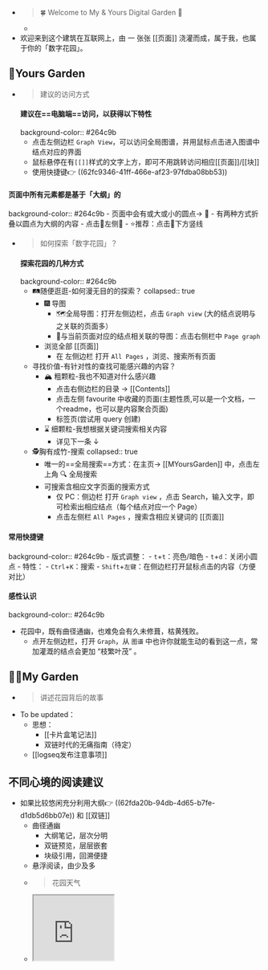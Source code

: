 - >  🍀 Welcome to My & Yours Digital Garden 🌷
	-
- 欢迎来到这个建筑在互联网上，由 一 张张 [[页面]] 浇灌而成，属于我，也属于你的「数字花园」。
## 👋Yours Garden
- > 建议的访问方式
  #### 建议在==电脑端==访问，以获得以下特性
  background-color:: #264c9b
	- 点击左侧边栏 `Graph View`，可以访问全局图谱，并用鼠标点击进入图谱中结点对应的界面
	- 鼠标悬停在有`[[]]`样式的文字上方，即可不用跳转访问相应[[页面]]/[[块]]
	- 使用快捷键👉 ((62fc9346-41ff-466e-af23-97fdba08bb53))
#### 页面中所有元素都是基于「大纲」的
background-color:: #264c9b
	- 页面中会有或大或小的圆点→ 🔘
	- 有两种方式折叠以圆点为大纲的内容
		- 点击🔘左侧🔽
		- ⭐推荐：点击🔘下方竖线
- > 如何探索「数字花园」？
  #### 探索花园的几种方式
  background-color:: #264c9b
	- 🛤️随便逛逛-如何漫无目的的探索？
	  collapsed:: true
		- 🎆 导图
			- 🗺️全局导图：打开左侧边栏，点击  `Graph view`  (大的结点说明与之关联的页面多）
			- 🔗与当前页面对应的结点相关联的导图：点击右侧栏中  `Page graph`
		- 浏览全部 [[页面]]
			- 在 左侧边栏 打开  `All Pages` ，浏览、搜索所有页面
	- 寻找价值-有针对性的查找可能感兴趣的内容？
		- 🏔️ 粗颗粒-我也不知道对什么感兴趣
			- 点击右侧边栏的目录 →  [[Contents]]
			- 点击左侧 favourite 中收藏的页面(主题性质,可以是一个文档，一个readme，也可以是内容聚合页面)
			- 标签页(尝试用 query 创建)
		- ⌛ 细颗粒-我想根据关键词搜索相关内容
			- 详见下一条 ↓
	- 🕵️胸有成竹-搜索
	  collapsed:: true
		- 唯一的==全局搜索==方式：在主页→ [[MYoursGarden]] 中，点击左上角 🔍 全局搜索
		- 可搜索含相应文字页面的搜索方式
			- 仅 PC：侧边栏 打开  `Graph view`  ，点击 Search，输入文字，即可检索出相应结点（每个结点对应一个 Page）
			- 点击左侧栏  `All Pages`  ，搜索含相应关键词的 [[页面]]
#### 常用快捷键
background-color:: #264c9b
	- 版式调整：
		- `t`+`t`：亮色/暗色
		- `t`+`d`：关闭小圆点
	- 特性：
		- `Ctrl`+`K`：搜索
		- `Shift`+`左键`：在侧边栏打开鼠标点击的内容（方便对比）
#### 感性认识
background-color:: #264c9b
- 花园中，既有曲径通幽，也难免会有久未修葺，枯黄残败。
	- 点开左侧边栏，打开 `Graph`，从 `图谱` 中也许你就能生动的看到这一点，常加灌溉的结点会更加 “枝繁叶茂” 。
## 👨‍🔧My Garden
- > 讲述花园背后的故事
- To be updated：
	- 思想：
		- [[卡片盒笔记法]]
		- 双链时代的无痛指南（待定）
	- [[logseq发布注意事项]]
## 不同心境的阅读建议
- 如果比较悠闲充分利用大纲👉 ((62fda20b-94db-4d65-b7fe-d1db5d6bb07e)) 和 [[双链]]
	- 曲径通幽
		- 大纲笔记，层次分明
		- 双链预览，层层嵌套
		- 块级引用，回溯便捷
	- 悬浮阅读，由少及多
	- >  花园天气
	- <iframe src="https://notion.pet/view/index.html?q=d2fe6f20625684c30693e38225476a10.6842667962fb7a7e0e2a3bc434531740" width="160"height="130"></iframe>